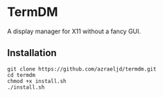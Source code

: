 # TermDM
A display manager for X11 without a fancy GUI.
## Installation
```
git clone https://github.com/azraeljd/termdm.git
cd termdm
chmod +x install.sh
./install.sh
```
